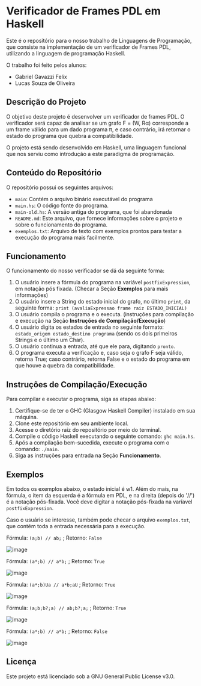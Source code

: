 # Verificador de Frames PDL em Haskell

Este é o repositório para o nosso trabalho de Linguagens de Programação, que consiste na implementação de um verificador de Frames PDL, utilizando a linguagem de programação Haskell.

O trabalho foi feito pelos alunos:
- Gabriel Gavazzi Felix
- Lucas Souza de Oliveira

## Descrição do Projeto

O objetivo deste projeto é desenvolver um verificador de frames PDL. O verificador será capaz de analisar se um grafo F = (W, Rα) corresponde a um frame válido para um dado programa π, e caso contrário, irá retornar o estado do programa que quebra a compatibilidade.

O projeto está sendo desenvolvido em Haskell, uma linguagem funcional que nos serviu como introdução a este paradigma de programação.

## Conteúdo do Repositório

O repositório possui os seguintes arquivos:

- `main`: Contém o arquivo binário executável do programa
- `main.hs`: O código fonte do programa.
- `main-old.hs`: A versão antiga do programa, que foi abandonada
- `README.md`: Este arquivo, que fornece informações sobre o projeto e sobre o funcionamento do programa.
- `exemplos.txt`: Arquivo de texto com exemplos prontos para testar a execução do programa mais facilmente.

## Funcionamento

O funcionamento do nosso verificador se dá da seguinte forma:

1. O usuário insere a fórmula do programa na variável `postfixExpression`, em notação pós fixada. (Checar a Seção **Exemplos** para mais informações)
2. O usuário insere a String do estado inicial do grafo, no último `print`, da seguinte forma: `print (avaliaExpressao frame raiz ESTADO_INICIAL)`
3. O usuário compila o programa e o executa. (instruções para compilação e execução na Seção **Instruções de Compilação/Execução**)
4. O usuário digita os estados de entrada no seguinte formato: `estado_origem estado_destino programa` (sendo os dois primeiros Strings e o último um Char).
5. O usuário continua a entrada, até que ele para, digitando `pronto`.
6. O programa executa a verificação e, caso seja o grafo F seja válido, retorna True; caso contrário, retorna False e o estado do programa em que houve a quebra da compatibilidade.

## Instruções de Compilação/Execução

Para compilar e executar o programa, siga as etapas abaixo:

1. Certifique-se de ter o GHC (Glasgow Haskell Compiler) instalado em sua máquina.
2. Clone este repositório em seu ambiente local.
3. Acesse o diretório raíz do repositório por meio do terminal.
4. Compile o código Haskell executando o seguinte comando: `ghc main.hs`.
5. Após a compilação bem-sucedida, execute o programa com o comando: `./main`.
6. Siga as instruções para entrada na Seção **Funcionamento**.

## Exemplos

Em todos os exemplos abaixo, o estado inicial é w1. Além do mais, na fórmula, o item da esquerda é a fórmula em PDL, e na direita (depois do '//') é a notação pós-fixada. Você deve digitar a notação pós-fixada na varíavel `postfixExpression`.

Caso o usuário se interesse, também pode checar o arquivo `exemplos.txt`, que contém toda a entrada necessária para a execução.

Fórmula: `(a;b) // ab;` ; Retorno: `False`

![image](https://github.com/Mutcholoko/PDL-Haskell/assets/46263572/a82abbb5-b6ab-48cc-983d-5e991737d1be)

Fórmula: `(a*;b) // a*b;` ; Retorno: `True`

![image](https://github.com/Mutcholoko/PDL-Haskell/assets/46263572/f19f293d-a4bc-499b-aea7-dfbb9036f351)

Fórmula: `(a*;b)Ua // a*b;aU` ; Retorno: `True`

![image](https://github.com/Mutcholoko/PDL-Haskell/assets/46263572/347aa7df-a77f-45bd-96c5-abf81df9aa41)

Fórmula: `(a;b;b?;a) // ab;b?;a;` ; Retorno: `True`

![image](https://github.com/Mutcholoko/PDL-Haskell/assets/46263572/95028e28-cf10-4e1e-bccd-8f66d86d35a2)

Fórmula: `(a*;b) // a*b;` ; Retorno: `False`

![image](https://github.com/Mutcholoko/PDL-Haskell/assets/46263572/aebd5f3b-b094-4fe1-a776-57281d6fb711)


## Licença

Este projeto está licenciado sob a GNU General Public License v3.0.

##
